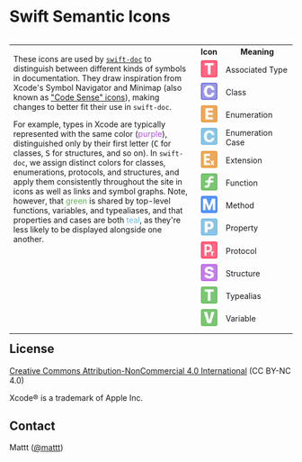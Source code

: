 # Swift Semantic Icons

<table style="float: right;">
<tr>
<td rowspan="14" width="66%" valign="top">

<p>
These icons are used by 
<a href="https://github.com/SwiftDocOrg/swift-doc"><code>swift-doc</code></a>
to distinguish between different kinds of symbols in documentation.
They draw inspiration from Xcode's Symbol Navigator and Minimap
(also known as <a href="https://stackoverflow.com/a/6789534/157142">"Code Sense" icons</a>),
making changes to better fit their use in <code>swift-doc</code>.
</p>

<p>
For example,
types in Xcode are typically represented with the same color
(<span style="color: #af52de">purple</span>),
distinguished only by their first letter
(<kbd>C</kbd> for classes, <kbd>S</kbd> for structures, and so on).
In <code>swift-doc</code>,
we assign distinct colors for classes, enumerations, protocols, and structures,
and apply them consistently throughout the site in icons
as well as links and symbol graphs.
Note, however, that 
<span style="color: #5bb74f">green</span> is shared by top-level 
functions, variables, and typealiases,
and that properties and cases are both <span style="color: #6bb7e1">teal</span>,
as they're less likely to be displayed alongside one another.
</p>

</td>
</tr>
<tr>
    <th>Icon</th>
    <th>Meaning</th>
</tr>
<tr>
    <td><img src="Images/associatedtype.svg" width="32" height="32"/></td>
    <td>Associated Type</td>
</tr>
<tr>
    <td><img src="Images/class.svg" width="32" height="32"/></td>
    <td>Class</td>
</tr>
<tr>
    <td><img src="Images/enumeration.svg" width="32" height="32"/></td>
    <td>Enumeration</td>
</tr>
<tr>
    <td><img src="Images/enumeration-case.svg" width="32" height="32"/></td>
    <td>Enumeration Case</td>
</tr>
<tr>
    <td><img src="Images/extension.svg" width="32" height="32"/></td>
    <td>Extension</td>
</tr>
<tr>
    <td><img src="Images/function.svg" width="32" height="32"/></td>
    <td>Function</td>
</tr>
<tr>
    <td><img src="Images/method.svg" width="32" height="32"/></td>
    <td>Method</td>
</tr>
<tr>
    <td><img src="Images/property.svg" width="32" height="32"/></td>
    <td>Property</td>
</tr>
<tr>
    <td><img src="Images/protocol.svg" width="32" height="32"/></td>
    <td>Protocol</td>
</tr>
<tr>
    <td><img src="Images/structure.svg" width="32" height="32"/></td>
    <td>Structure</td>
</tr>
<tr>
    <td><img src="Images/typealias.svg" width="32" height="32"/></td>
    <td>Typealias</td>
</tr>
<tr>
    <td><img src="Images/variable.svg" width="32" height="32"/></td>
    <td>Variable</td>
</tr>
<tr><td colspan="2"></td></tr>
</table>

## License

[Creative Commons Attribution-NonCommercial 4.0 International][cc by-nc 4.0]
(CC BY-NC 4.0)

Xcode® is a trademark of Apple Inc.

## Contact

Mattt ([@mattt](https://twitter.com/mattt))

[cc by-nc 4.0]: https://creativecommons.org/licenses/by-nc/4.0/legalcode
